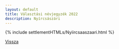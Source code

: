 ```yaml
---
layout: default
title: Választási névjegyzék 2022
description: Nyírcsászári
---
```


{% include settlementHTMLs/Nyiircsaaszaari.html %}

[Vissza](../)